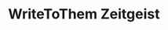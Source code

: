 ---
schema: default
title: WriteToThem Zeitgeist
organization: mySociety
notes: "Data on the responsiveness rate of MPs to messages sent via WriteToThem, based on responses to our two-week followup survey.\r\n\r\nFor more, see https://www.writetothem.com/stats."
resources:
  - name: 2015-16 MP Responsiveness Statistics
    url: 'https://www.writetothem.com/stats/2015/mps?xml=1'
    format: xml
  - name: 2014 MP Responsiveness Statistics
    url: 'https://www.writetothem.com/stats/2014/mps?xml=1'
    format: xml
  - name: 2013 MP Responsiveness Statistics
    url: 'https://www.writetothem.com/stats/2014/mps?xml=1'
    format: xml
license: ''
category:
  - People
  - United Kingdom
  - WriteToThem
maintainer: ''
maintainer_email: ''
last_modified: ''
more_info: ''
---